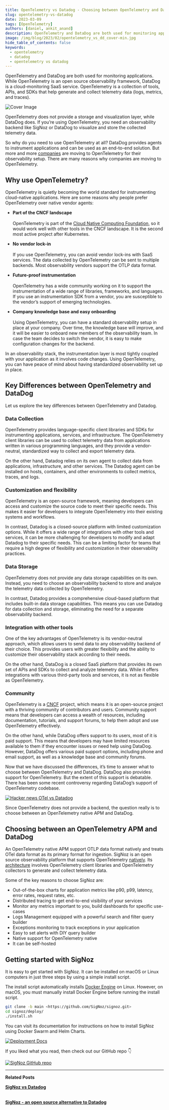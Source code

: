 ```yaml
---
title: OpenTelemetry vs Datadog - Choosing between OpenTelemetry and Datadog
slug: opentelemetry-vs-datadog
date: 2023-03-09
tags: [OpenTelemetry]
authors: [daniel, ankit_anand]
description: OpenTelemetry and DataDog are both used for monitoring applications. While OpenTelemetry is a set of tools, APIs, and SDKs to generate and collect telemetry data, DataDog is a cloud monitoring service. In this article, we will discuss OpenTelemetry and DataDog to help you...
image: /img/blog/2023/02/opentelemetry_vs_dd_cover-min.jpg
hide_table_of_contents: false
keywords:
  - opentelemetry
  - datadog
  - opentelemetry vs datadog
---
```


<head>
  <link rel="canonical" href="https://signoz.io/blog/opentelemetry-vs-datadog/"/>
</head>

OpenTelemetry and DataDog are both used for monitoring applications. While OpenTelemetry is an open source observability framework, DataDog is a cloud-monitoring SaaS service. OpenTelemetry is a collection of tools, APIs, and SDKs that help generate and collect telemetry data (logs, metrics, and traces).

<!--truncate-->

![Cover Image](/img/blog/2023/02/opentelemetry_vs_dd_cover.webp)

OpenTelemetry does not provide a storage and visualization layer, while DataDog does. If you’re using OpenTelemetry, you need an observability backend like SigNoz or DataDog to visualize and store the collected telemetry data.

So why do you need to use OpenTelemetry at all? DataDog provides agents to instrument applications and can be used as an end-to-end solution. But more and more <a href = "https://tech.ebayinc.com/engineering/why-and-how-ebay-pivoted-to-opentelemetry/" rel="noopener noreferrer nofollow" target="_blank" >companies</a> are moving to OpenTelemetry for their observability setup. There are many reasons why companies are moving to OpenTelemetry.

## Why use OpenTelemetry?

OpenTelemetry is quietly becoming the world standard for instrumenting cloud-native applications. Here are some reasons why people prefer OpenTelemetry over native vendor agents:

- **Part of the CNCF landscape**<br></br>
OpenTelemetry is part of the <a href = "https://www.cncf.io/" rel="noopener noreferrer nofollow" target="_blank" >Cloud Native Computing Foundation</a>, so it would work well with other tools in the CNCF landscape. It is the second most active project after Kubernetes.

- **No vendor lock-in**<br></br>
If you use OpenTelemetry, you can avoid vendor lock-ins with SaaS services. The data collected by OpenTelemetry can be sent to multiple backends. Most observability vendors support the OTLP data format.

- **Future-proof instrumentation**<br></br>
OpenTelemetry has a wide community working on it to support the instrumentation of a wide range of libraries, frameworks, and languages. If you use an instrumentation SDK from a vendor, you are susceptible to the vendor’s support of emerging technologies.

- **Company knowledge base and easy onboarding**<br></br>
Using OpenTelemetry, you can have a standard observability setup in place at your company. Over time, the knowledge base will improve, and it will be easier to onboard new members of the observability team. In case the team decides to switch the vendor, it is easy to make configuration changes for the backend.

In an observability stack, the instrumentation layer is most tightly coupled with your application as it involves code changes. Using OpenTelemetry, you can have peace of mind about having standardized observability set up in place.

## Key Differences between OpenTelemetry and DataDog

Let us explore the key differences between OpenTelemetry and Datadog.

### Data Collection

OpenTelemetry provides language-specific client libraries and SDKs for instrumenting applications, services, and infrastructure. The OpenTelemetry client libraries can be used to collect telemetry data from applications written in various programming languages, and they provide a vendor-neutral, standardized way to collect and export telemetry data.

On the other hand, Datadog relies on its own agent to collect data from applications, infrastructure, and other services. The Datadog agent can be installed on hosts, containers, and other environments to collect metrics, traces, and logs.

### Customization and flexibility

OpenTelemetry is an open-source framework, meaning developers can access and customize the source code to meet their specific needs. This makes it easier for developers to integrate OpenTelemetry into their existing systems and workflows.

In contrast, Datadog is a closed-source platform with limited customization options. While it offers a wide range of integrations with other tools and services, it can be more challenging for developers to modify and adapt Datadog to their specific needs. This can be a limiting factor for teams that require a high degree of flexibility and customization in their observability practices.

### Data Storage

OpenTelemetry does not provide any data storage capabilities on its own. Instead, you need to choose an observability backend to store and analyze the telemetry data collected by OpenTelemetry.

In contrast, Datadog provides a comprehensive cloud-based platform that includes built-in data storage capabilities. This means you can use Datadog for data collection and storage, eliminating the need for a separate observability backend.

### Integration with other tools

One of the key advantages of OpenTelemetry is its vendor-neutral approach, which allows users to send data to any observability backend of their choice. This provides users with greater flexibility and the ability to customize their observability stack according to their needs.

On the other hand, DataDog is a closed SaaS platform that provides its own set of APIs and SDKs to collect and analyze telemetry data. While it offers integrations with various third-party tools and services, it is not as flexible as OpenTelemetry.

### Community

OpenTelemetry is a <a href = "https://www.cncf.io/" rel="noopener noreferrer nofollow" target="_blank" >CNCF</a> project, which means it is an open-source project with a thriving community of contributors and users. Community support means that developers can access a wealth of resources, including documentation, tutorials, and support forums, to help them adopt and use OpenTelemetry effectively.

On the other hand, while DataDog offers support to its users, most of it is paid support. This means that developers may have limited resources available to them if they encounter issues or need help using DataDog. However, DataDog offers various paid support options, including phone and email support, as well as a knowledge base and community forums.

Now that we have discussed the differences, it’s time to answer what to choose between OpenTelemetry and DataDog. DataDog also provides support for OpenTelemetry. But the extent of this support is debatable. There has been some recent controversy regarding DataDog’s support of OpenTelemetry codebase.

[![Hacker news OTel vs Datadog](/img/blog/2023/02/dd_kills_otel_pr.webp)](https://news.ycombinator.com/item?id=34540419)

Since OpenTelemetry does not provide a backend, the question really is to choose between an OpenTelemetry native APM and DataDog.

## Choosing between an OpenTelemetry APM and DataDog

An OpenTelemetry native APM support OTLP data format natively and treats OTel data format as its primary format for ingestion. SigNoz is an open source observability platform that supports OpenTelemetry [natively](https://signoz.io/blog/opentelemetry-apm/). Its [architecture](https://signoz.io/docs/#architecture) involves OpenTelemetry client libraries and OpenTelemetry collectors to generate and collect telemetry data.

Some of the key reasons to choose SigNoz are:

- Out-of-the-box charts for application metrics like p90, p99, latency, error rates, request rates, etc.
- Distributed tracing to get end-to-end visibility of your services
- Monitor any metrics important to you, build dashboards for specific use-cases
- Logs Management equipped with a powerful search and filter query builder
- Exceptions monitoring to track exceptions in your application
- Easy to set alerts with DIY query builder
- Native support for OpenTelemetry native
- It can be self-hosted

## Getting started with SigNoz

It is easy to get started with SigNoz. It can be installed on macOS or Linux computers in just three steps by using a simple install script.

The install script automatically installs <a href = "https://docs.docker.com/engine/install" rel="noopener noreferrer nofollow" target="_blank" >Docker Engine</a> on Linux. However, on macOS, you must manually install Docker Engine before running the install script.

```bash
git clone -b main <https://github.com/SigNoz/signoz.git>
cd signoz/deploy/
./install.sh
```

You can visit its documentation for instructions on how to install SigNoz using Docker Swarm and Helm Charts.

[![Deployment Docs](/img/blog/common/deploy_docker_documentation.webp)](https://signoz.io/docs/install/docker/)

If you liked what you read, then check out our GitHub repo 👇

[![SigNoz GitHub repo](/img/blog/common/signoz_github.webp)](https://github.com/SigNoz/signoz)

---

**Related Posts**

**[SigNoz vs Datadog](https://signoz.io/comparisons/signoz-vs-datadog/)**<br></br>

**[SigNoz - an open source alternative to Datadog](https://signoz.io/blog/open-source-datadog-alternative)**<br></br>